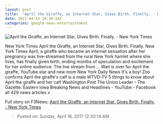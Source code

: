 ```yaml
---
layout: post
title:  "April the Giraffe, an Internet Star, Gives Birth. Finally. - New York Times"
date: 2017-04-15 19:30:14Z
categories: google-news-entertaintment
---
```


![April the Giraffe, an Internet Star, Gives Birth. Finally. - New York Times](https://static01.nyt.com/images/2017/04/15/nyregion/15xp-april2/15xp-april2-facebookJumbo.jpg)

New York Times April the Giraffe, an Internet Star, Gives Birth. Finally. New York Times April, a giraffe who became an internet sensation after her pregnancy was live-streamed from the rural New York hamlet where she lives, has finally given birth, ending months of speculation and excitement for her online audience. The live stream from ... Wait is over for April the giraffe, YouTube star and new mom New York Daily News It's a boy! Zoo confirms April the giraffe's calf is a male WTVD-TV 5 things to know about April the giraffe and her calf Washington Post The Union Leader - The Gazette: Eastern Iowa Breaking News and Headlines - YouTube - Facebook all 429 news articles »


Full story on F3News: [April the Giraffe, an Internet Star, Gives Birth. Finally. - New York Times](http://www.f3nws.com/n/quAFvE)

> Posted on: Sunday, April 16, 2017 12:30:14 AM
